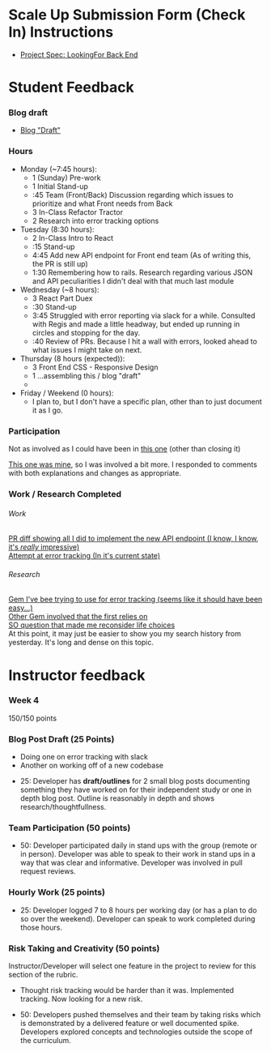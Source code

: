 # Scale Up Submission Form (Check In) Instructions

- [Project Spec: LookingFor Back End](https://github.com/turingschool/lesson_plans/blob/master/ruby_04-apis_and_scalability/looking_for_project.markdown)

# Student Feedback

### Blog draft

- [Blog "Draft"](https://gist.github.com/JaredRoth/090f4fe1617e29d818cda20aa992f7c5)

### Hours

- Monday (~7:45 hours):
  - 1 (Sunday) Pre-work
  - 1 Initial Stand-up
  - :45 Team (Front/Back) Discussion regarding which issues to prioritize and what Front needs from Back
  - 3 In-Class Refactor Tractor
  - 2 Research into error tracking options
- Tuesday (8:30 hours):
  - 2 In-Class Intro to React
  - :15 Stand-up
  - 4:45 Add new API endpoint for Front end team (As of writing this, the PR is still up)
  - 1:30 Remembering how to rails. Research regarding various JSON and API peculiarities I didn't deal with that much last module
- Wednesday (~8 hours):
  - 3 React Part Duex
  - :30 Stand-up
  - 3:45 Struggled with error reporting via slack for a while. Consulted with Regis and made a little headway, but ended up running in circles and stopping for the day.
  - :40 Review of PRs. Because I hit a wall with errors, looked ahead to what issues I might take on next.
- Thursday (8 hours (expected)):
  - 3 Front End CSS - Responsive Design
  - 1 ...assembling this / blog "draft"
  -
- Friday / Weekend (0 hours):
  - I plan to, but I don't have a specific plan, other than to just document it as I go.

### Participation

Not as involved as I could have been in [this one](https://github.com/LookingForMe/lookingfor/pull/107#issuecomment-233805627) (other than closing it)

[This one was mine](https://github.com/LookingForMe/lookingfor/pull/108), so I was involved a bit more. I responded to comments with both explanations and changes as appropriate.

### Work / Research Completed

###### Work
[PR diff showing all I did to implement the new API endpoint (I know, I know, it's _really_ impressive)](https://github.com/LookingForMe/lookingfor/pull/108/files)  
[Attempt at error tracking (In it's current state)](https://github.com/LookingForMe/lookingfor/commit/fd309546fb3841760502a62dcc178e7ebd2c10ee)  

###### Research
[Gem I've bee trying to use for error tracking (seems like it should have been easy...)](http://smartinez87.github.io/exception_notification/)  
[Other Gem involved that the first relies on](https://github.com/stevenosloan/slack-notifier)  
[SO question that made me reconsider life choices](http://stackoverflow.com/questions/9391447/how-to-use-newrelic-to-monitor-rails-exceptions)  
At this point, it may just be easier to show you my search history from yesterday. It's long and dense on this topic.

# Instructor feedback

### Week 4

150/150 points

### Blog Post Draft (25 Points)  
  - Doing one on error tracking with slack
  - Another on working off of a new codebase
  
  * 25: Developer has **draft/outlines** for 2 small blog posts documenting something they have worked on for their independent study or one in depth blog post. Outline is reasonably in depth and shows research/thoughtfullness.

### Team Participation (50 points)

  * 50: Developer participated daily in stand ups with the group (remote or in person). Developer was able to speak to their work in stand ups in a way that was clear and informative. Developer was involved in pull request reviews.

### Hourly Work (25 points)

  * 25: Developer logged 7 to 8 hours per working day (or has a plan to do so over the weekend). Developer can speak to work completed during those hours.

### Risk Taking and Creativity (50 points)

Instructor/Developer will select one feature in the project to review for this section of the rubric.
  - Thought risk tracking would be harder than it was. Implemented tracking. Now looking for a new risk.

  * 50: Developers pushed themselves and their team by taking risks which is demonstrated by a delivered feature or well documented spike. Developers explored concepts and technologies outside the scope of the curriculum.
